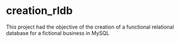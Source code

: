 # creation_rldb
 This project had the objective of the creation of a functional relational database for a fictional business in MySQL 
